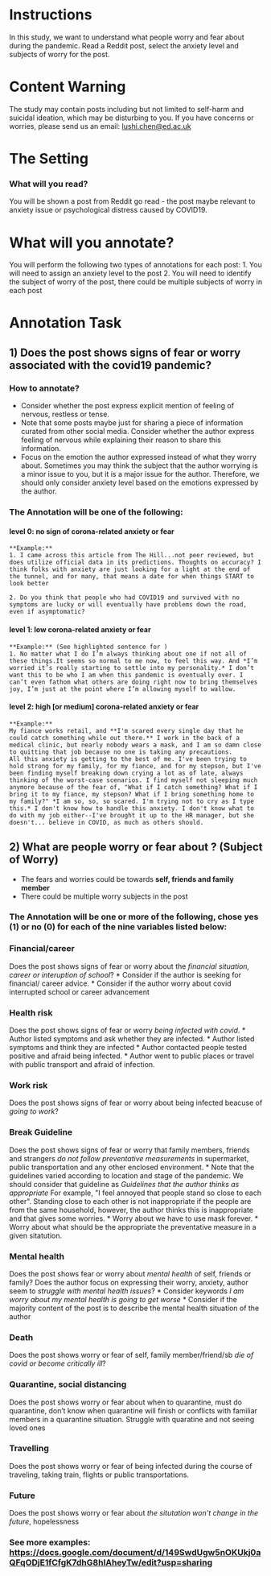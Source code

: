 # Instructions
In this study, we want to understand what people worry and fear about during the pandemic.
Read a Reddit post, select the anxiety level and subjects of worry for the post. 


# Content Warning 
The study may contain posts including but not limited to self-harm and suicidal ideation, which may be disturbing to you. If you have concerns or worries, please send us an email: lushi.chen@ed.ac.uk

# The Setting
### What will you read?

You will be shown a post from Reddit go read - the post maybe relevant to anxiety issue or psychological distress caused by COVID19. 

# What will you annotate?

You will perform the following two types of annotations for each post:
	1. You will need to assign an anxiety level to the post
	2. You will need to identify the subject of worry of the post, there could be multiple subjects of worry in each post

# Annotation Task

## 1) Does the post shows signs of fear or worry associated with the covid19 pandemic?


### How to annotate?


* Consider whether the post express explicit mention of feeling of nervous, restless or tense.
* Note that some posts maybe just for sharing a piece of information curated from other social media. Consider whether the author express feeling of nervous while explaining their reason to share this information.
* Focus on the emotion the author expressed instead of what they worry about. Sometimes you may think the subject that the author worrying is a minor issue to you, but it is a major issue for the author. Therefore, we should only consider anxiety level based on the emotions expressed by the author. 

### The Annotation will be one of the following:

#### level 0: no sign of corona-related anxiety or fear

	**Example:** 
	1. I came across this article from The Hill...not peer reviewed, but does utilize official data in its predictions. Thoughts on accuracy? I think folks with anxiety are just looking for a light at the end of the tunnel, and for many, that means a date for when things START to look better

	2. Do you think that people who had COVID19 and survived with no symptoms are lucky or will eventually have problems down the road, even if asymptomatic?


#### level 1: low corona-related anxiety or fear

	**Example:** (See highlighted sentence for )
	1. No matter what I do I’m always thinking about one if not all of these things.It seems so normal to me now, to feel this way. And *I’m worried it’s really starting to settle into my personality.* I don’t want this to be who I am when this pandemic is eventually over. I can’t even fathom what others are doing right now to bring themselves joy, I’m just at the point where I’m allowing myself to wallow.


#### level 2: high [or medium] corona-related anxiety or fear 
	
	**Example:** 
	My fiance works retail, and **I'm scared every single day that he could catch something while out there.** I work in the back of a medical clinic, but nearly nobody wears a mask, and I am so damn close to quitting that job because no one is taking any precautions.
	All this anxiety is getting to the best of me. I've been trying to hold strong for my family, for my fiance, and for my stepson, but I've been finding myself breaking down crying a lot as of late, always thinking of the worst-case scenarios. I find myself not sleeping much anymore because of the fear of, "What if I catch something? What if I bring it to my fiance, my stepson? What if I bring something home to my family?" *I am so, so, so scared. I'm trying not to cry as I type this.* I don't know how to handle this anxiety. I don't know what to do with my job either--I've brought it up to the HR manager, but she doesn't... believe in COVID, as much as others should.


## 2) What are people worry or fear about ? (Subject of Worry)

* The fears and worries could be towards **self, friends and family member**
* There could be multiple worry subjects in the post

### The Annotation will be one or more of the following, chose yes (1) or no (0) for each of the nine variables listed below:

### Financial/career
Does the post shows signs of fear or worry about the *financial situation, career or interuption of school*? 
	* Consider if the author is seeking for financial/ career advice. 
	* Consider if the author worry about covid interrupted school or career advancement


### Health risk
Does the post shows signs of fear or worry *being infected with covid*. 
	* Author listed symptoms and ask whether they are infected. 
	* Author listed symptoms and think they are infected
	* Author contacted people tested positive and afraid being infected.
	* Author went to public places or travel with public transport and afraid of infection.

### Work risk
Does the post shows signs of fear or worry about being infected beacuse of *going to work*?
	

### Break Guideline
Does the post shows signs of fear or worry that family members, friends and strangers *do not follow preventative measurements* in supermarket, public transportation and any other enclosed environment. 
	* Note that the guidelines varied according to location and stage of the pandemic. We should consider that guideline as *Guidelines that the author thinks as appropriate*  For example, "I feel annoyed that people stand so close to each other". Standing close to each other is not inappropriate if the people are from the same household, however, the author thinks this is inappropriate and that gives some worries.
	* Worry about we have to use mask forever. 
	* Worry about what should be the appropriate the preventative measure in a given sitatution.

### Mental health
Does the post shows fear or worry about *mental health* of self, friends or family?
Does the author focus on expressing their worry, anxiety, author seem to *struggle with mental health issues*? 
	* Consider keywords *I am worry about my mental health is going to get worse*
	* Consider if the majority content of the post is to describe the mental health situation of the author


### Death
Does the post shows worry or fear of self, family member/friend/sb *die of covid or become critically ill*?


### Quarantine, social distancing
Does the post shows worry or fear about when to quarantine, must do quarantine, don’t know when quarantine will finish or conflicts with familiar members in a quarantine situation. Struggle with quaratine and not seeing loved ones

### Travelling
Does the post shows worry or fear of being infected during the course of traveling, taking train, flights or public transportations. 

### Future
Does the post shows worry or fear about *the situtation won't change in the future*, hopelessness


### See more examples: https://docs.google.com/document/d/149SwdUgw5nOKUkj0aQFqODjE1fCfgK7dhG8hIAheyTw/edit?usp=sharing






